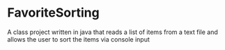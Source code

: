 FavoriteSorting
===============

A class project written in java that reads a list of items from a text file and allows the user to sort the items via console input
